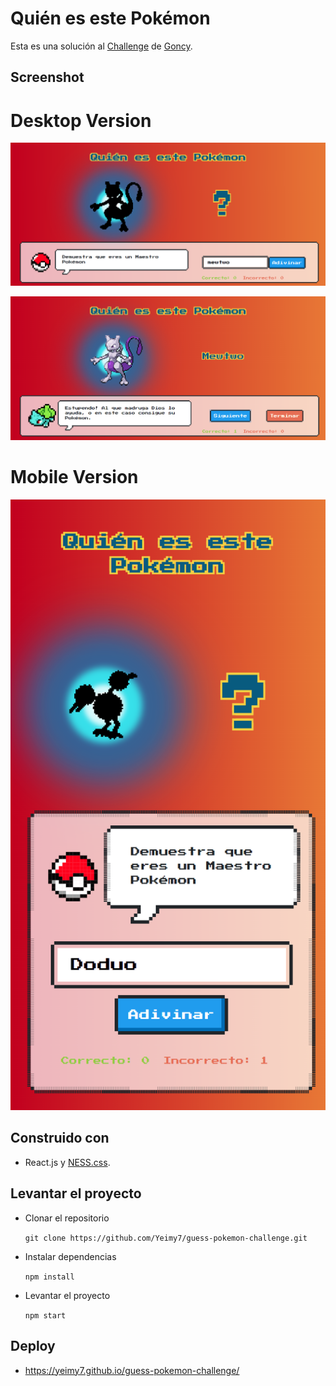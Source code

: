 # Quién es este Pokémon

Esta es una solución al [Challenge](https://github.com/goncy/interview-challenges/tree/main/guess-pokemon) de [Goncy](https://github.com/goncy). 

## Screenshot

# Desktop Version

![desktop-design-question](https://raw.githubusercontent.com/Yeimy7/guess-pokemon-challenge/master/assets/desktop1.png)

![desktop-design-answer](https://raw.githubusercontent.com/Yeimy7/guess-pokemon-challenge/master/assets/desktop2.png)

# Mobile Version

![mobile-design](https://raw.githubusercontent.com/Yeimy7/guess-pokemon-challenge/master/assets/mobile1.png)

## Construido con

- React.js y [NESS.css](https://nostalgic-css.github.io/NES.css/). 

## Levantar el proyecto 

- Clonar el repositorio

  `git clone https://github.com/Yeimy7/guess-pokemon-challenge.git`

- Instalar dependencias

  `npm install`

- Levantar el proyecto

  `npm start`

## Deploy

- https://yeimy7.github.io/guess-pokemon-challenge/
